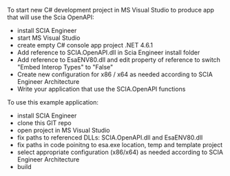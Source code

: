 To start new C# development project in MS Visual Studio to produce app that will use the Scia OpenAPI:
- install SCIA Engineer
- start MS Visual Studio
- create empty C# console app project .NET 4.6.1
- Add reference to SCIA.OpenAPI.dll in Scia Engineer install folder
- Add reference to EsaENV80.dll and edit property of reference to switch "Embed Interop Types" to "False"
- Create new configuration for x86 / x64 as needed according to SCIA Engineer Architecture
- Write your application that use the SCIA.OpenAPI functions

To use this example application:
- install SCIA Engineer
- clone this GIT repo
- open project in MS Visual Studio
- fix paths to referenced DLLs: SCIA.OpenAPI.dll and EsaENV80.dll
- fix paths in code poinitng to esa.exe location, temp and template project
- select appropriate configuration (x86/x64) as needed according to SCIA Engineer Architecture
- build
